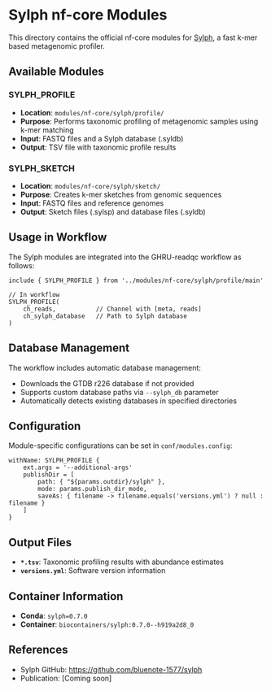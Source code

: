 # Sylph nf-core Modules

This directory contains the official nf-core modules for [Sylph](https://github.com/bluenote-1577/sylph), a fast k-mer based metagenomic profiler.

## Available Modules

### SYLPH_PROFILE
- **Location**: `modules/nf-core/sylph/profile/`
- **Purpose**: Performs taxonomic profiling of metagenomic samples using k-mer matching
- **Input**: FASTQ files and a Sylph database (.syldb)
- **Output**: TSV file with taxonomic profile results

### SYLPH_SKETCH  
- **Location**: `modules/nf-core/sylph/sketch/`
- **Purpose**: Creates k-mer sketches from genomic sequences
- **Input**: FASTQ files and reference genomes
- **Output**: Sketch files (.sylsp) and database files (.syldb)

## Usage in Workflow

The Sylph modules are integrated into the GHRU-readqc workflow as follows:

```nextflow
include { SYLPH_PROFILE } from '../modules/nf-core/sylph/profile/main'

// In workflow
SYLPH_PROFILE(
    ch_reads,           // Channel with [meta, reads]
    ch_sylph_database   // Path to Sylph database
)
```

## Database Management

The workflow includes automatic database management:
- Downloads the GTDB r226 database if not provided
- Supports custom database paths via `--sylph_db` parameter
- Automatically detects existing databases in specified directories

## Configuration

Module-specific configurations can be set in `conf/modules.config`:

```nextflow
withName: SYLPH_PROFILE {
    ext.args = '--additional-args'
    publishDir = [
        path: { "${params.outdir}/sylph" },
        mode: params.publish_dir_mode,
        saveAs: { filename -> filename.equals('versions.yml') ? null : filename }
    ]
}
```

## Output Files

- **`*.tsv`**: Taxonomic profiling results with abundance estimates
- **`versions.yml`**: Software version information

## Container Information

- **Conda**: `sylph=0.7.0`
- **Container**: `biocontainers/sylph:0.7.0--h919a2d8_0`

## References

- Sylph GitHub: https://github.com/bluenote-1577/sylph
- Publication: [Coming soon]
